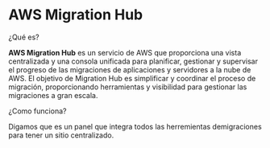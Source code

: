 # AWS Migration Hub

¿Qué es?

**AWS Migration Hub** es un servicio de AWS que proporciona una vista centralizada y una consola unificada para planificar, gestionar y supervisar el progreso de las migraciones de aplicaciones y servidores a la nube de AWS. El objetivo de Migration Hub es simplificar y coordinar el proceso de migración, proporcionando herramientas y visibilidad para gestionar las migraciones a gran escala.

¿Como funciona?

Digamos que es un panel que integra todos las herremientas demigraciones para tener un sitio centralizado.